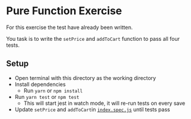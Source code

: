 # Pure Function Exercise

For this exercise the test have already been written. 

You task is to write the `setPrice` and `addToCart` function to pass all four tests. 

## Setup
- Open terminal with this directory as the working directory
- Install dependencies
  - Run `yarn` or `npm install`
- Run `yarn test` or `npm test`
  - This will start jest in watch mode, it will re-run tests on every save
- Update `setPrice` and `addToCart`in [`index.spec.js`](index.spec.js) until tests pass